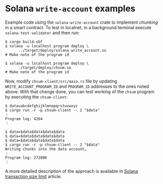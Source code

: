 # Solana `write-account` examples

Example code using the `solana-write-account` crate to implement
*chunking* in a smart contract.  To test in localnet, in a background
terminal execute `solana-test-validator` and then run:

```shell
$ cargo build-sbf
$ solana -u localhost program deploy \
      ../target/deploy/solana_write_account.so
# Make note of the program id

$ solana -u localhost program deploy \
      ./target/deploy/chsum.so
# Make note of the program id
```

Now, modify `chsum-client/src/main.rs` file by updating
`WRITE_ACCOUNT_PROGRAM_ID` and `PROGRAM_ID` addresses to the ones
noted above.  With that change done, you can test working of the
`chsum` program by executing the `chsum-client`:

```shell
$ data=abcdefghijklmnopqrstuvwxyz
$ cargo run -r -p chsum-client -- 2 "$data"
⋮
Program log: 4264
⋮

$ data=$data$data$data$data
$ data=$data$data$data$data
$ data=$data$data$data$data
$ cargo run -r -p chsum-client -- 2 "$data"
Writing chunks into the data account…
⋮
Program log: 272896
⋮
```

A more detailed description of the approach is available in [Solana
transaction size
limit](https://mina86.com/2025/solana-tx-size-limits/) article.

